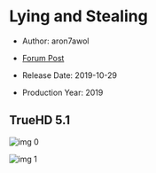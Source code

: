 # Lying and Stealing

* Author: aron7awol

* [Forum Post](https://www.avsforum.com/threads/bass-eq-for-filtered-movies.2995212/post-58759752)

* Release Date: 2019-10-29
* Production Year: 2019

## TrueHD 5.1

![img 0](https://i.imgur.com/7Af8p2x.jpg)

![img 1](https://i.imgur.com/KgfEUQn.png)

